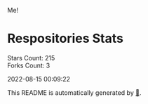Me!

# Respositories Stats
Stars Count: 215  
Forks Count: 3

2022-08-15 00:09:22  

This README is automatically generated by [🐰](https://github.com/rnitta/rnitta).
